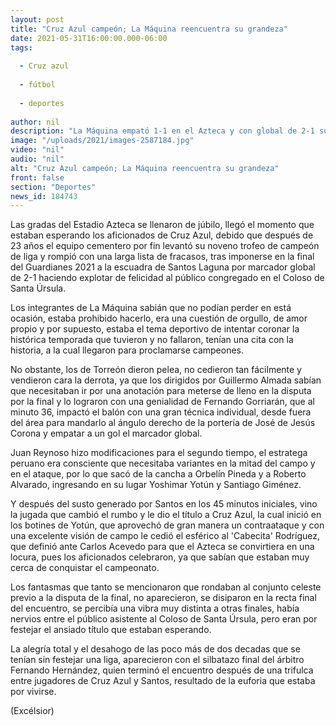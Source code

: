 ```yaml
---
layout: post
title: "Cruz Azul campeón; La Máquina reencuentra su grandeza"
date: 2021-05-31T16:00:00.000-06:00
tags:
  
  - Cruz azul
  
  - fútbol
  
  - deportes
  
author: nil
description: "La Máquina empató 1-1 en el Azteca y con global de 2-1 superó a Santos para levantar su noveno título de liga"
image: "/uploads/2021/images-2587184.jpg"
video: "nil"
audio: "nil"
alt: "Cruz Azul campeón; La Máquina reencuentra su grandeza"
front: false
section: "Deportes"
news_id: 184743
---
```


Las gradas del Estadio Azteca se llenaron de júbilo, llegó el momento que estaban esperando los aficionados de Cruz Azul, debido que después de 23 años el equipo cementero por fin levantó su noveno trofeo de campeón de liga y rompió con una larga lista de fracasos, tras imponerse en la final del Guardianes 2021 a la escuadra de Santos Laguna por marcador global de 2-1 haciendo explotar de felicidad al público congregado en el Coloso de Santa Úrsula.

Los integrantes de La Máquina sabián que no podían perder en está ocasión, estaba prohibido hacerlo, era una cuestión de orgullo, de amor propio y por supuesto, estaba el tema deportivo de intentar coronar la histórica temporada que tuvieron y no fallaron, tenían una cita con la historia, a la cual llegaron para proclamarse campeones.

No obstante, los de Torreón dieron pelea, no cedieron tan fácilmente y vendieron cara la derrota, ya que los dirigidos por Guillermo Almada sabían que necesitaban ir por una anotación para meterse de lleno en la disputa por la final y lo lograron con una genialidad de Fernando Gorriarán, que al minuto 36, impactó el balón con una gran técnica individual, desde fuera del área para mandarlo al ángulo derecho de la portería de José de Jesús Corona y empatar a un gol el marcador global.

Juan Reynoso hizo modificaciones para el segundo tiempo, el estratega peruano era consciente que necesitaba variantes en la mitad del campo y en el ataque, por lo que sacó de la cancha a Orbelín Pineda y a Roberto Alvarado, ingresando en su lugar Yoshimar Yotún y Santiago Giménez.

Y después del susto generado por Santos en los 45 minutos iniciales, vino la jugada que cambió el rumbo y le dio el título a Cruz Azul, la cual inició en los botines de Yotún, que aprovechó de gran manera un contraataque y con una excelente visión de campo le cedió el esférico al 'Cabecita' Rodríguez, que definió ante Carlos Acevedo para que el Azteca se convirtiera en una locura, pues los aficionados celebraron, ya que sabían que estaban muy cerca de conquistar el campeonato.

Los fantasmas que tanto se mencionaron que rondaban al conjunto celeste previo a la disputa de la final, no aparecieron, se disiparon en la recta final del encuentro, se percibía una vibra muy distinta a otras finales, había nervios entre el público asistente al Coloso de Santa Úrsula, pero eran por festejar el ansiado título que estaban esperando.

La alegría total y el desahogo de las poco más de dos decadas que se tenían sin festejar una liga, aparecieron con el silbatazo final del árbitro Fernando Hernández, quien terminó el encuentro después de una trifulca entre jugadores de Cruz Azul y Santos, resultado de la euforia que estaba por vivirse.

(Excélsior)